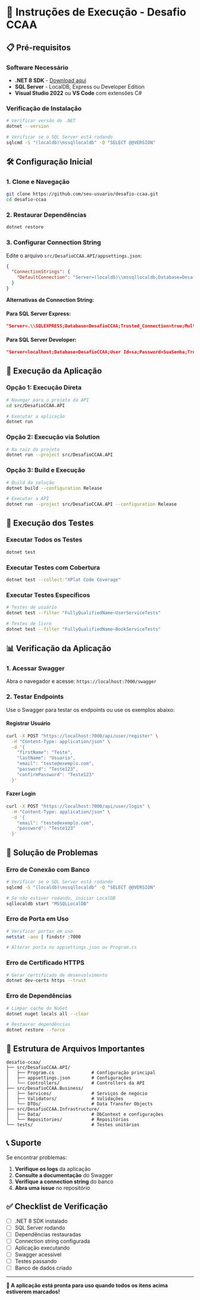 # 🚀 Instruções de Execução - Desafio CCAA

## 📋 Pré-requisitos

### Software Necessário
- **.NET 8 SDK** - [Download aqui](https://dotnet.microsoft.com/download/dotnet/8.0)
- **SQL Server** - LocalDB, Express ou Developer Edition
- **Visual Studio 2022** ou **VS Code** com extensões C#

### Verificação de Instalação
```bash
# Verificar versão do .NET
dotnet --version

# Verificar se o SQL Server está rodando
sqlcmd -S "(localdb)\mssqllocaldb" -Q "SELECT @@VERSION"
```

## 🛠️ Configuração Inicial

### 1. Clone e Navegação
```bash
git clone https://github.com/seu-usuario/desafio-ccaa.git
cd desafio-ccaa
```

### 2. Restaurar Dependências
```bash
dotnet restore
```

### 3. Configurar Connection String
Edite o arquivo `src/DesafioCCAA.API/appsettings.json`:

```json
{
  "ConnectionStrings": {
    "DefaultConnection": "Server=(localdb)\\mssqllocaldb;Database=DesafioCCAA;Trusted_Connection=true;MultipleActiveResultSets=true"
  }
}
```

**Alternativas de Connection String:**

#### Para SQL Server Express:
```json
"Server=.\\SQLEXPRESS;Database=DesafioCCAA;Trusted_Connection=true;MultipleActiveResultSets=true"
```

#### Para SQL Server Developer:
```json
"Server=localhost;Database=DesafioCCAA;User Id=sa;Password=SuaSenha;TrustServerCertificate=true"
```

## 🚀 Execução da Aplicação

### Opção 1: Execução Direta
```bash
# Navegar para o projeto da API
cd src/DesafioCCAA.API

# Executar a aplicação
dotnet run
```

### Opção 2: Execução via Solution
```bash
# Na raiz do projeto
dotnet run --project src/DesafioCCAA.API
```

### Opção 3: Build e Execução
```bash
# Build da solução
dotnet build --configuration Release

# Executar a API
dotnet run --project src/DesafioCCAA.API --configuration Release
```

## 🧪 Execução dos Testes

### Executar Todos os Testes
```bash
dotnet test
```

### Executar Testes com Cobertura
```bash
dotnet test --collect:"XPlat Code Coverage"
```

### Executar Testes Específicos
```bash
# Testes de usuário
dotnet test --filter "FullyQualifiedName~UserServiceTests"

# Testes de livro
dotnet test --filter "FullyQualifiedName~BookServiceTests"
```

## 📊 Verificação da Aplicação

### 1. Acessar Swagger
Abra o navegador e acesse: `https://localhost:7000/swagger`

### 2. Testar Endpoints
Use o Swagger para testar os endpoints ou use os exemplos abaixo:

#### Registrar Usuário
```bash
curl -X POST "https://localhost:7000/api/user/register" \
  -H "Content-Type: application/json" \
  -d '{
    "firstName": "Teste",
    "lastName": "Usuario",
    "email": "teste@exemplo.com",
    "password": "Teste123",
    "confirmPassword": "Teste123"
  }'
```

#### Fazer Login
```bash
curl -X POST "https://localhost:7000/api/user/login" \
  -H "Content-Type: application/json" \
  -d '{
    "email": "teste@exemplo.com",
    "password": "Teste123"
  }'
```

## 🔧 Solução de Problemas

### Erro de Conexão com Banco
```bash
# Verificar se o SQL Server está rodando
sqlcmd -S "(localdb)\mssqllocaldb" -Q "SELECT @@VERSION"

# Se não estiver rodando, iniciar LocalDB
sqllocaldb start "MSSQLLocalDB"
```

### Erro de Porta em Uso
```bash
# Verificar portas em uso
netstat -ano | findstr :7000

# Alterar porta no appsettings.json ou Program.cs
```

### Erro de Certificado HTTPS
```bash
# Gerar certificado de desenvolvimento
dotnet dev-certs https --trust
```

### Erro de Dependências
```bash
# Limpar cache do NuGet
dotnet nuget locals all --clear

# Restaurar dependências
dotnet restore --force
```

## 📁 Estrutura de Arquivos Importantes

```
desafio-ccaa/
├── src/DesafioCCAA.API/
│   ├── Program.cs              # Configuração principal
│   ├── appsettings.json        # Configurações
│   └── Controllers/            # Controllers da API
├── src/DesafioCCAA.Business/
│   ├── Services/               # Serviços de negócio
│   ├── Validators/             # Validações
│   └── DTOs/                   # Data Transfer Objects
├── src/DesafioCCAA.Infrastructure/
│   ├── Data/                   # DbContext e configurações
│   └── Repositories/           # Repositórios
└── tests/                      # Testes unitários
```

## 📞 Suporte

Se encontrar problemas:

1. **Verifique os logs** da aplicação
2. **Consulte a documentação** do Swagger
3. **Verifique a connection string** do banco
4. **Abra uma issue** no repositório

## ✅ Checklist de Verificação

- [ ] .NET 8 SDK instalado
- [ ] SQL Server rodando
- [ ] Dependências restauradas
- [ ] Connection string configurada
- [ ] Aplicação executando
- [ ] Swagger acessível
- [ ] Testes passando
- [ ] Banco de dados criado

---

**🎯 A aplicação está pronta para uso quando todos os itens acima estiverem marcados!**
